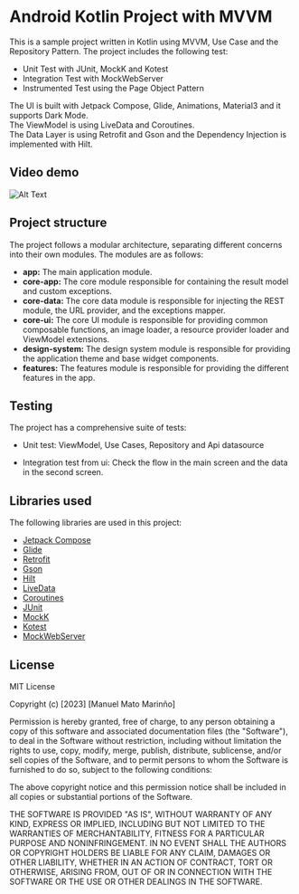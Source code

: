 # Android Kotlin Project with MVVM

This is a sample project written in Kotlin using MVVM, Use Case and the Repository Pattern. The project includes the following test:

-  Unit Test with JUnit, MockK and Kotest
-  Integration Test with MockWebServer
-  Instrumented Test  using the Page Object Pattern


The UI is built with Jetpack Compose, Glide, Animations, Material3 and it supports Dark Mode.  
The ViewModel is using LiveData and Coroutines.  
The Data Layer is using Retrofit and Gson
and the Dependency Injection is implemented with Hilt.

## Video demo

![Alt Text](https://bitbucket.org/ManuelMato/harrypotter/raw/a12b60b8de815dedb1d8e949a7c0104a4945dc34/app_demo.gif)

## Project structure

The project follows a modular architecture, separating different concerns into their own modules. The modules are as follows:

- **app:** The main application module.
- **core-app:** The core module responsible for containing the result model and custom exceptions.
- **core-data:** The core data module is responsible for injecting the REST module, the URL provider, and the exceptions mapper.
- **core-ui:** The core UI module is responsible for providing common composable functions, an image loader, a resource provider loader and ViewModel extensions.
- **design-system:** The design system module is responsible for providing the application theme and base widget components.
- **features:** The features module is responsible for providing the different features in the app.

## Testing

The project has a comprehensive suite of tests:

- Unit test: ViewModel, Use Cases, Repository and Api datasource

- Integration test from ui: Check the flow in the main screen and the data in the second screen.

## Libraries used

The following libraries are used in this project:

- [Jetpack Compose](https://developer.android.com/jetpack/compose)
- [Glide](https://bumptech.github.io/glide/int/compose.html)
- [Retrofit](https://square.github.io/retrofit/)
- [Gson](https://github.com/google/gson)
- [Hilt](https://dagger.dev/hilt/)
- [LiveData](https://developer.android.com/topic/libraries/architecture/livedata)
- [Coroutines](https://developer.android.com/kotlin/coroutines)
- [JUnit](https://junit.org/junit5/)
- [MockK](https://mockk.io/)
- [Kotest](https://kotest.io/)
- [MockWebServer](https://github.com/square/okhttp/tree/master/mockwebserver)

## License

MIT License

Copyright (c) [2023] [Manuel Mato Marinño]

Permission is hereby granted, free of charge, to any person obtaining a copy
of this software and associated documentation files (the "Software"), to deal
in the Software without restriction, including without limitation the rights
to use, copy, modify, merge, publish, distribute, sublicense, and/or sell
copies of the Software, and to permit persons to whom the Software is
furnished to do so, subject to the following conditions:

The above copyright notice and this permission notice shall be included in
all copies or substantial portions of the Software.

THE SOFTWARE IS PROVIDED "AS IS", WITHOUT WARRANTY OF ANY KIND, EXPRESS OR
IMPLIED, INCLUDING BUT NOT LIMITED TO THE WARRANTIES OF MERCHANTABILITY,
FITNESS FOR A PARTICULAR PURPOSE AND NONINFRINGEMENT. IN NO EVENT SHALL THE
AUTHORS OR COPYRIGHT HOLDERS BE LIABLE FOR ANY CLAIM, DAMAGES OR OTHER
LIABILITY, WHETHER IN AN ACTION OF CONTRACT, TORT OR OTHERWISE, ARISING FROM,
OUT OF OR IN CONNECTION WITH THE SOFTWARE OR THE USE OR OTHER DEALINGS IN
THE SOFTWARE.